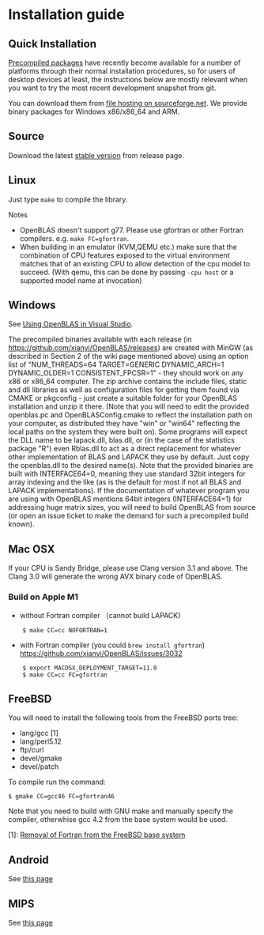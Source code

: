 # Installation guide

## Quick Installation
[Precompiled packages](packages.md) have recently become available for a number of platforms through their normal installation procedures, so for users of desktop devices at least, the instructions below are mostly relevant when you want to try the most recent development snapshot from git.

You can download them from [file hosting on sourceforge.net](http://sourceforge.net/projects/openblas/files/). We provide binary packages for Windows x86/x86_64 and ARM.

## Source
Download the latest [stable version](https://github.com/xianyi/OpenBLAS/releases) from release page.

## Linux

Just type `make` to compile the library.

Notes
* OpenBLAS doesn't support g77. Please use gfortran or other Fortran compilers. e.g. `make FC=gfortran`.
* When building in an emulator (KVM,QEMU etc.) make sure that the combination of CPU features exposed to
  the virtual environment matches that of an existing CPU to allow detection of the cpu model to succeed. 
  (With qemu, this can be done by passing `-cpu host` or a supported model name at invocation)

## Windows

See [Using OpenBLAS in Visual Studio](use_visual_studio.md).

The precompiled binaries available with each release (in https://github.com/xianyi/OpenBLAS/releases) are
created with MinGW (as described in Section 2 of the wiki page mentioned above) using an option list of 
"NUM_THREADS=64 TARGET=GENERIC DYNAMIC_ARCH=1 DYNAMIC_OLDER=1 CONSISTENT_FPCSR=1" - they should work on
any x86 or x86_64 computer. The zip archive contains the include files, static and dll libraries as well
as configuration files for getting them found via CMAKE or pkgconfig - just create a suitable folder for
your OpenBLAS installation and unzip it there. (Note that you will need to edit the provided openblas.pc
and OpenBLASConfig.cmake to reflect the installation path on your computer, as distributed they have "win"
or "win64" reflecting the local paths on the system they were built on). Some programs will expect the DLL
name to be lapack.dll, blas.dll, or (in the case of the statistics package "R") even Rblas.dll to act as a
direct replacement for whatever other implementation of BLAS and LAPACK they use by default. Just copy the
openblas.dll to the desired name(s).
Note that the provided binaries are built with INTERFACE64=0, meaning they use standard 32bit integers for
array indexing and the like (as is the default for most if not all BLAS and LAPACK implementations). If the
documentation of whatever program you are using with OpenBLAS mentions 64bit integers (INTERFACE64=1) for
addressing huge matrix sizes, you will need to build OpenBLAS from source (or open an issue ticket to make
the demand for such a precompiled build known).

## Mac OSX

If your CPU is Sandy Bridge, please use Clang version 3.1 and above. The Clang 3.0 will generate the wrong AVX binary code of OpenBLAS.

### Build on Apple M1

* without Fortran compiler （cannot build LAPACK)
```
    $ make CC=cc NOFORTRAN=1
```
* with Fortran compiler (you could `brew install gfortran`) https://github.com/xianyi/OpenBLAS/issues/3032
```
    $ export MACOSX_DEPLOYMENT_TARGET=11.0
    $ make CC=cc FC=gfortran
```
## FreeBSD

You will need to install the following tools from the FreeBSD ports tree:
* lang/gcc [1]
* lang/perl5.12
* ftp/curl
* devel/gmake
* devel/patch

To compile run the command:

    $ gmake CC=gcc46 FC=gfortran46

Note that you need to build with GNU make and manually specify the compiler, otherwhise gcc 4.2 from the base system would be used.

[1]: [Removal of Fortran from the FreeBSD base system](http://www.bsdunix.ch/serendipity/index.php?/archives/345-Removal-of-Fortran-from-the-FreeBSD-base-system.html)

## Android
See [this page](build/android.md)

## MIPS
See [this page](faq.md#mips)
